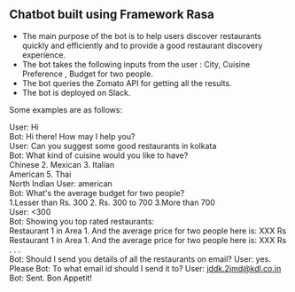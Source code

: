 ## Chatbot built using Framework Rasa 
- The main purpose of the bot is to help users discover restaurants quickly and efficiently and to provide a good restaurant discovery experience.  
- The bot takes the following inputs from the user : City, Cuisine Preference , Budget for two people.
- The bot queries the Zomato API for getting all the results.
- The bot is deployed on Slack.

Some examples are as follows:

User: Hi   
Bot: Hi there! How may I help you?   
User: Can you suggest some good restaurants in kolkata   
Bot: What kind of cuisine would you like to have?  
Chinese 2. Mexican 3. Italian  
American 5. Thai  
North Indian 
User: american  
Bot: What's the average budget for two people?  
1.Lesser than Rs. 300 2. Rs. 300 to 700 3.More than 700   
User: <300   
Bot: Showing you top rated restaurants:  
Restaurant 1 in Area 1. And the average price for two people here is: XXX Rs
Restaurant 1 in Area 1. And the average price for two people here is: XXX Rs
.
.
.   
Bot: Should I send you details of all the restaurants on email? User: yes. Please Bot: To what email id should I send it to? User: jddk.2jmd@kdl.co.in Bot: Sent. Bon Appetit!
